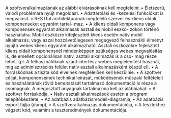 A szoftveralkalmazásnak az alábbi elvárásoknak kell megfelelni:
• Életszerű, valódi problémára nyújt megoldást.
• Adattárolási és -kezelési funkciókat is megvalósít.
• RESTful architektúrának megfelelő szerver és kliens oldali komponenseket egyaránt tartal-
maz.
• A kliens oldali komponens vagy komponensek egyaránt alkalmasak asztali és mobil eszkö-
zökön történő használatra. Mobil eszközre kifejlesztett kliens esetén natív mobil alkalmazás,
vagy azzal hozzávetőlegesen megegyező felhasználói élményt nyújtó webes kliens egyaránt
alkalmazható. Asztali eszközökre fejlesztett kliens oldali komponensnél mindenképpen
szükséges webes megvalósítás is, de emellett opcionálisan natív, asztali alkalmazás is a cso-
mag része lehet. (pl. A felhasználóknak szánt interfész webes megjelenítést használ, míg az
adminisztrációs felület natív asztali alkalmazásként készül el).
• A forráskódnak a tiszta kód elveinek megfelelően kell készülnie.
• A szoftver célját, komponenseinek technikai leírását, működésének műszaki feltételeit és
használatának rövid bemutatását tartalmazó dokumentáció is része a csomagnak.
A megosztott anyagnak tartalmaznia kell az alábbiakat:
• A szoftver forráskódja,
• Natív asztali alkalmazások esetén a program telepítőkészlete,
• Az adatbázis adatbázismodell-diagramja,
• Az adatbázis export fájlja (dump),
• A szoftveralkalmazás dokumentációja,
• A tesztekhez végzett kód, valamint a teszteredmények dokumentációja.
